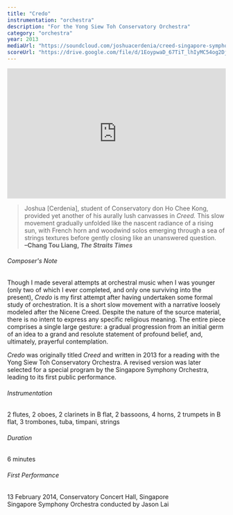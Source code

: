```yaml
---
title: "Credo"
instrumentation: "orchestra"
description: "For the Yong Siew Toh Conservatory Orchestra"
category: "orchestra"
year: 2013
mediaUrl: "https://soundcloud.com/joshuacerdenia/creed-singapore-symphony-orchestra"
scoreUrl: "https://drive.google.com/file/d/1EoypwaD_67TiT_lhIyMC54og2Dj11h2a/view?usp=sharing"
---
```


<iframe class="mb-3" src="https://w.soundcloud.com/player/?url=https%3A//api.soundcloud.com/tracks/152846752&amp;auto_play=false&amp;hide_related=false&amp;show_comments=false&amp;show_user=true&amp;show_reposts=false&amp;visual=true" width="100%" height="300" frameborder="no" scrolling="no"></iframe>

>Joshua [Cerdenia], student of Conservatory don Ho Chee Kong, provided yet another of his aurally lush canvasses in _Creed._ This slow movement gradually unfolded like the nascent radiance of a rising sun, with French horn and woodwind solos emerging through a sea of strings textures before gently closing like an unanswered question.\
**–Chang Tou Liang, _The Straits Times_**

###### Composer's Note

Though I made several attempts at orchestral music when I was younger (only two of which I ever completed, and only one surviving into the present), _Credo_ is my first attempt after having undertaken some formal study of orchestration. It is a short slow movement with a narrative loosely modeled after the Nicene Creed. Despite the nature of the source material, there is no intent to express any specific religious meaning. The entire piece comprises a single large gesture: a gradual progression from an initial germ of an idea to a grand and resolute statement of profound belief, and, ultimately, prayerful contemplation.

_Credo_ was originally titled _Creed_ and written in 2013 for a reading with the Yong Siew Toh Conservatory Orchestra. A revised version was later selected for a special program by the Singapore Symphony Orchestra, leading to its first public performance.

###### Instrumentation

2 flutes, 2 oboes, 2 clarinets in B flat, 2 bassoons, 4 horns, 2 trumpets in B flat, 3 trombones, tuba, timpani, strings

###### Duration

6 minutes

###### First Performance

13 February 2014, Conservatory Concert Hall, Singapore\
Singapore Symphony Orchestra conducted by Jason Lai